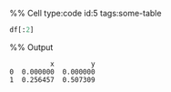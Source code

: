 %% Cell type:code id:5 tags:some-table

``` python
df[:2]
```

%% Output

              x         y
    0  0.000000  0.000000
    1  0.256457  0.507309
